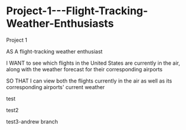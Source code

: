 # Project-1---Flight-Tracking-Weather-Enthusiasts
Project 1

AS A flight-tracking weather enthusiast

I WANT to see which flights in the United States are currently in the air, along with the weather forecast for their corresponding airports

SO THAT I can view both the flights currently in the air as well as its corresponding airports' current weather

test

test2

test3-andrew branch